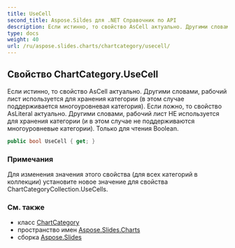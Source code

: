 ```yaml
---  
title: UseCell  
second_title: Aspose.Sildes для .NET Справочник по API  
description: Если истинно, то свойство AsCell актуально. Другими словами, рабочий лист используется для хранения категории в этом случае поддерживается многоуровневая категория. Если ложно, то свойство AsLiteral актуально. Другими словами, рабочий лист НЕ используется для хранения категории и в этом случае не поддерживаются многоуровневые категории. Только для чтения Boolean.
type: docs  
weight: 40  
url: /ru/aspose.slides.charts/chartcategory/usecell/
---  
```


## Свойство ChartCategory.UseCell  

Если истинно, то свойство AsCell актуально. Другими словами, рабочий лист используется для хранения категории (в этом случае поддерживается многоуровневая категория). Если ложно, то свойство AsLiteral актуально. Другими словами, рабочий лист НЕ используется для хранения категории (и в этом случае не поддерживаются многоуровневые категории). Только для чтения Boolean.  

```csharp  
public bool UseCell { get; }  
```  

### Примечания  

Для изменения значения этого свойства (для всех категорий в коллекции) установите новое значение для свойства ChartCategoryCollection.UseCells.  

### См. также  

* класс [ChartCategory](../../chartcategory)  
* пространство имен [Aspose.Slides.Charts](../../chartcategory)  
* сборка [Aspose.Slides](../../../)  

<!-- НЕ РЕДАКТИРОВАТЬ: сгенерировано xmldocmd для Aspose.Slides.dll -->  
